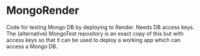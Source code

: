 # MongoRender
Code for testing Mongo DB by deploying to Render. Needs DB access keys. 
The (alternative) MongoTest repository is an exact copy of this but with access keys so that it can be used to deploy a working app which can access a Mongo DB.
